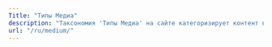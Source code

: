 ```yaml
---
Title: "Типы Медиа"
description: "Таксономия 'Типы Медиа' на сайте категоризирует контент в различные категории, такие как кинематографические фильмы, научно-популярные книги и веб-проекты, специально для раздела Ресурсов (/resources/). Эта система упрощает доступ и навигацию по разнообразным медиаформатам."
url: "/ru/medium/"
---
```

